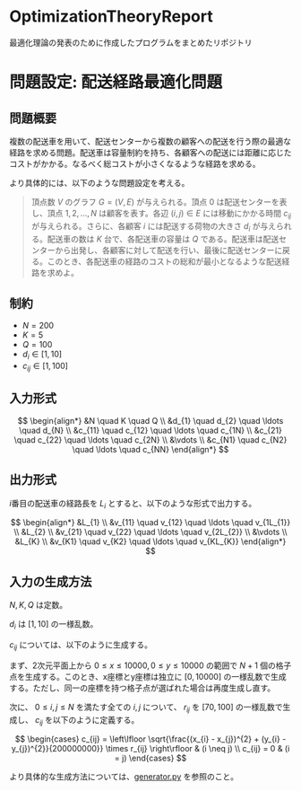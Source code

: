 # OptimizationTheoryReport
最適化理論の発表のために作成したプログラムをまとめたリポジトリ

# 問題設定: 配送経路最適化問題

## 問題概要
複数の配送車を用いて、配送センターから複数の顧客への配送を行う際の最適な経路を求める問題。配送車は容量制約を持ち、各顧客への配送には距離に応じたコストがかかる。なるべく総コストが小さくなるような経路を求める。

より具体的には、以下のような問題設定を考える。

> 頂点数 $V$ のグラフ $G = (V, E)$ が与えられる。頂点 $0$ は配送センターを表し、頂点 $1, 2, \ldots, N$ は顧客を表す。各辺 $(i, j) \in E$ には移動にかかる時間 $c_{ij}$ が与えられる。さらに、各顧客 $i$ には配送する荷物の大きさ $d_{i}$ が与えられる。配送車の数は $K$ 台で、各配送車の容量は $Q$ である。配送車は配送センターから出発し、各顧客に対して配送を行い、最後に配送センターに戻る。このとき、各配送車の経路のコストの総和が最小となるような配送経路を求めよ。

## 制約
- $N = 200$
- $K = 5$
- $Q = 100$
- $d_{i} \in [1, 10]$
- $c_{ij} \in [1, 100]$

## 入力形式
$$
\begin{align*}
&N \quad K \quad Q \\
&d_{1} \quad d_{2} \quad \ldots \quad d_{N} \\
&c_{11} \quad c_{12} \quad \ldots \quad c_{1N} \\
&c_{21} \quad c_{22} \quad \ldots \quad c_{2N} \\
&\vdots \\
&c_{N1} \quad c_{N2} \quad \ldots \quad c_{NN}
\end{align*}
$$

## 出力形式
$i$番目の配送車の経路長を $L_{i}$ とすると、以下のような形式で出力する。

$$
\begin{align*}
&L_{1} \\
&v_{11} \quad v_{12} \quad \ldots \quad v_{1L_{1}} \\
&L_{2} \\
&v_{21} \quad v_{22} \quad \ldots \quad v_{2L_{2}} \\
&\vdots \\
&L_{K} \\
&v_{K1} \quad v_{K2} \quad \ldots \quad v_{KL_{K}}
\end{align*}
$$

## 入力の生成方法
$N, K, Q$ は定数。

$d_{i}$ は $[1, 10]$ の一様乱数。

$c_{ij}$ については、以下のように生成する。

まず、2次元平面上から $0 \leq x \leq 10000, 0 \leq y \leq 10000$ の範囲で $N+1$ 個の格子点を生成する。このとき、x座標とy座標は独立に $[0, 10000]$ の一様乱数で生成する。ただし、同一の座標を持つ格子点が選ばれた場合は再度生成し直す。

次に、 $0 \leq i, j \leq N$ を満たす全ての $i, j$ について、 $r_{ij}$ を $[70, 100]$ の一様乱数で生成し、 $c_{ij}$ を以下のように定義する。

$$
\begin{cases}
c_{ij} = \left\lfloor \sqrt{\frac{(x_{i} - x_{j})^{2} + (y_{i} - y_{j})^{2}}{200000000}} \times r_{ij} \right\rfloor & (i \neq j) \\
c_{ij} = 0 & (i = j)
\end{cases}
$$

より具体的な生成方法については、[generator.py](/testcase/generator.py) を参照のこと。
